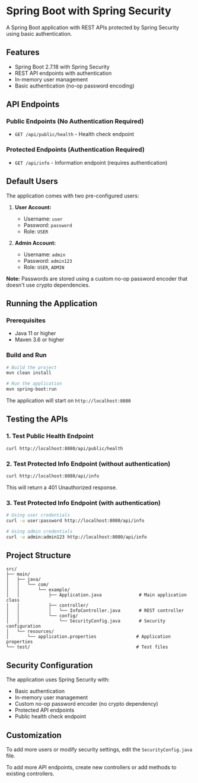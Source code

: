 # Spring Boot with Spring Security

A Spring Boot application with REST APIs protected by Spring Security using basic authentication.

## Features

- Spring Boot 2.7.18 with Spring Security
- REST API endpoints with authentication
- In-memory user management
- Basic authentication (no-op password encoding)

## API Endpoints

### Public Endpoints (No Authentication Required)
- `GET /api/public/health` - Health check endpoint

### Protected Endpoints (Authentication Required)
- `GET /api/info` - Information endpoint (requires authentication)

## Default Users

The application comes with two pre-configured users:

1. **User Account:**
   - Username: `user`
   - Password: `password`
   - Role: `USER`

2. **Admin Account:**
   - Username: `admin`
   - Password: `admin123`
   - Role: `USER`, `ADMIN`

**Note:** Passwords are stored using a custom no-op password encoder that doesn't use crypto dependencies.

## Running the Application

### Prerequisites
- Java 11 or higher
- Maven 3.6 or higher

### Build and Run
```bash
# Build the project
mvn clean install

# Run the application
mvn spring-boot:run
```

The application will start on `http://localhost:8080`

## Testing the APIs

### 1. Test Public Health Endpoint
```bash
curl http://localhost:8080/api/public/health
```

### 2. Test Protected Info Endpoint (without authentication)
```bash
curl http://localhost:8080/api/info
```
This will return a 401 Unauthorized response.

### 3. Test Protected Info Endpoint (with authentication)
```bash
# Using user credentials
curl -u user:password http://localhost:8080/api/info

# Using admin credentials
curl -u admin:admin123 http://localhost:8080/api/info
```

## Project Structure

```
src/
├── main/
│   ├── java/
│   │   └── com/
│   │       └── example/
│   │           ├── Application.java              # Main application class
│   │           ├── controller/
│   │           │   └── InfoController.java       # REST controller
│   │           └── config/
│   │               └── SecurityConfig.java       # Security configuration
│   └── resources/
│       └── application.properties               # Application properties
└── test/                                        # Test files
```

## Security Configuration

The application uses Spring Security with:
- Basic authentication
- In-memory user management
- Custom no-op password encoder (no crypto dependency)
- Protected API endpoints
- Public health check endpoint

## Customization

To add more users or modify security settings, edit the `SecurityConfig.java` file.

To add more API endpoints, create new controllers or add methods to existing controllers. 